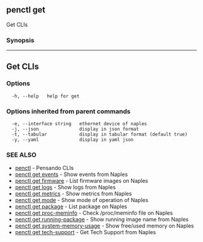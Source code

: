 ## penctl get

Get CLIs

### Synopsis



----------
 Get CLIs 
----------


### Options

```
  -h, --help   help for get
```

### Options inherited from parent commands

```
  -e, --interface string   ethernet device of naples
  -j, --json               display in json format
  -t, --tabular            display in tabular format (default true)
  -y, --yaml               display in yaml json
```

### SEE ALSO
* [penctl](penctl.md)	 - Pensando CLIs
* [penctl get events](penctl_get_events.md)	 - Show events from Naples
* [penctl get firmware](penctl_get_firmware.md)	 - List firmware images on Naples
* [penctl get logs](penctl_get_logs.md)	 - Show logs from Naples
* [penctl get metrics](penctl_get_metrics.md)	 - Show metrics from Naples
* [penctl get mode](penctl_get_mode.md)	 - Show mode of operation of Naples
* [penctl get package](penctl_get_package.md)	 - List package on Naples
* [penctl get proc-meminfo](penctl_get_proc-meminfo.md)	 - Check /proc/meminfo file on Naples
* [penctl get running-package](penctl_get_running-package.md)	 - Show running image name from Naples
* [penctl get system-memory-usage](penctl_get_system-memory-usage.md)	 - Show free/used memory on Naples
* [penctl get tech-support](penctl_get_tech-support.md)	 - Get Tech Support from Naples

